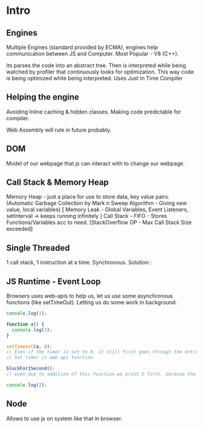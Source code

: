 # Intro

## Engines

Multiple Engines (standard provided by ECMA), engines help communication between JS and Computer. Most Popular - V8 (C++).

Its parses the code into an abstract tree. Then is interpreted while being watched by profiler that continuously looks for optimization. This way code is being optimized while being interpreted. Uses Just In Time Compiler

## Helping the engine

Avoiding Inline caching & hidden classes. Making code predictable for compiler.

Web Assembly will rule in future probably.

## DOM

Model of our webpage that js can interact with to change our webpage.

## Call Stack & Memory Heap

Memory Heap - just a place for use to store data, key value pairs. (Automatic Garbage Collection by Mark n Sweep Algorithm - Giving new value, local variables) [ Memory Leak - Global Variables, Event Listeners, setInterval -> keeps running infinitely ]
Call Stack - FIFO - Stores Functions/Variables acc to need. [StackOverflow OP -  Max Call Stack Size exceeded]

## Single Threaded

1 call stack, 1 instruction at a time. Synchronous. Solution :

## JS Runtime - Event Loop

Browsers uses web-apis to help us, let us use some asynchronous functions (like setTimeOut). Letting us do some work in background.

```js
console.log(1);

function a() {
  console.log(3);
}

setTimeout(a, 0);
// Even if the timer is set to 0, it still first goes through the entire file , making sure the stack is empty before executing it.
// Set timer is web api function

blockFor1Second();
// even due to addition of this function we print 2 first, because the function a() was thrown out of JS env to browser , its only allowed when the global context is over (call stack is empty). Instead the function a() is put on a queue (callback Q - JS engine feature) which are ready to put on the call stack ( the execution stack ). This deferred and allowance of function a() is called event loop.

console.log(2);
```

## Node

Allows to use js on system like that in browser.
